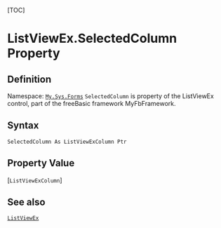 [TOC]
# ListViewEx.SelectedColumn Property

## Definition
Namespace: [`My.Sys.Forms`](My.Sys.Forms.md)
`SelectedColumn` is property of the ListViewEx control, part of the freeBasic framework MyFbFramework.
## Syntax
```freeBasic
SelectedColumn As ListViewExColumn Ptr
```
## Property Value
[`ListViewExColumn`]
## See also
[`ListViewEx`](ListViewEx.md)
